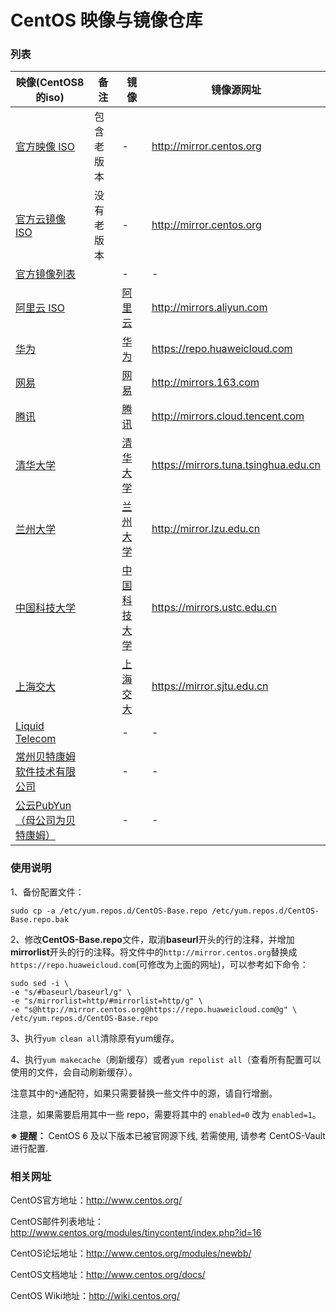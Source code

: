 # CentOS 映像与镜像仓库

### 列表

| 映像(CentOS8的iso)                                           | 备注       | 镜像                                                     | 镜像源网址                           |
| ------------------------------------------------------------ | ---------- | -------------------------------------------------------- | ------------------------------------ |
| [官方映像 ISO](https://vault.centos.org/8.0.1905/isos/x86_64/) | 包含老版本 | -                                                        | http://mirror.centos.org             |
| [官方云镜像 ISO](http://cloud.centos.org/centos/8/x86_64/images/) | 没有老版本 | -                                                        | http://mirror.centos.org             |
| [官方镜像列表](http://mirrors.huaweicloud.com/centos/8/isos/x86_64/) |            | -                                                        | -                                    |
| [阿里云 ISO](http://mirrors.aliyun.com/centos/8/isos/x86_64/) |            | [阿里云](http://maven.aliyun.com/centos/)                | http://mirrors.aliyun.com            |
| [华为](http://repo.huaweicloud.com/centos/)                  |            | [华为](https://repo.huaweicloud.com/centos/)             | https://repo.huaweicloud.com         |
| [网易](http://mirrors.163.com/centos/8/isos/x86_64/)         |            | [网易](http://mirrors.163.com/centos/)                   | http://mirrors.163.com               |
| [腾讯](https://mirrors.cloud.tencent.com/centos/8/isos/x86_64/) |            | [腾讯](http://mirrors.cloud.tencent.com/centos/)         | http://mirrors.cloud.tencent.com     |
| [清华大学](https://mirrors.tuna.tsinghua.edu.cn/centos/8/isos/x86_64/) |            | [清华大学](https://mirrors.tuna.tsinghua.edu.cn/centos/) | https://mirrors.tuna.tsinghua.edu.cn |
| [兰州大学](http://mirror.lzu.edu.cn/centos/)                 |            | [兰州大学](http://mirror.lzu.edu.cn/centos/)             | http://mirror.lzu.edu.cn             |
| [中国科技大学](https://mirrors.ustc.edu.cn/centos/8/isos/x86_64/) |            | [中国科技大学](https://mirrors.ustc.edu.cn/centos/)      | https://mirrors.ustc.edu.cn          |
| [上海交大](https://mirror.sjtu.edu.cn/centos/8/isos/x86_64/) |            | [上海交大](https://mirror.sjtu.edu.cn/centos)            | https://mirror.sjtu.edu.cn           |
| [Liquid Telecom](http://centos.mirror.liquidtelecom.com/8/isos/x86_64/) |            | -                                                        | -                                    |
| [常州贝特康姆软件技术有限公司](http://centos.bitcomm.cn/centos/8/isos/x86_64/) |            | -                                                        | -                                    |
| [公云PubYun（母公司为贝特康姆）](http://mirrors.pubyun.com/centos/8/isos/x86_64/) |            | -                                                        | -                                    |



### 使用说明

1、备份配置文件：

`sudo cp -a /etc/yum.repos.d/CentOS-Base.repo /etc/yum.repos.d/CentOS-Base.repo.bak`

2、修改**CentOS-Base.repo**文件，取消**baseurl**开头的行的注释，并增加**mirrorlist**开头的行的注释。将文件中的`http://mirror.centos.org`替换成`https://repo.huaweicloud.com`(可修改为上面的网址)，可以参考如下命令：

```
sudo sed -i \
-e "s/#baseurl/baseurl/g" \
-e "s/mirrorlist=http/#mirrorlist=http/g" \
-e "s@http://mirror.centos.org@https://repo.huaweicloud.com@g" \
/etc/yum.repos.d/CentOS-Base.repo
```

3、执行`yum clean all`清除原有yum缓存。

4、执行`yum makecache`（刷新缓存）或者`yum repolist all`（查看所有配置可以使用的文件，会自动刷新缓存）。

注意其中的`*`通配符，如果只需要替换一些文件中的源，请自行增删。

注意，如果需要启用其中一些 repo，需要将其中的 `enabled=0` 改为 `enabled=1`。

**※ 提醒：** CentOS 6 及以下版本已被官网源下线, 若需使用, 请参考 CentOS-Vault 进行配置.



### 相关网址

CentOS官方地址：http://www.centos.org/

CentOS邮件列表地址：http://www.centos.org/modules/tinycontent/index.php?id=16

CentOS论坛地址：http://www.centos.org/modules/newbb/

CentOS文档地址：http://www.centos.org/docs/

CentOS Wiki地址：http://wiki.centos.org/